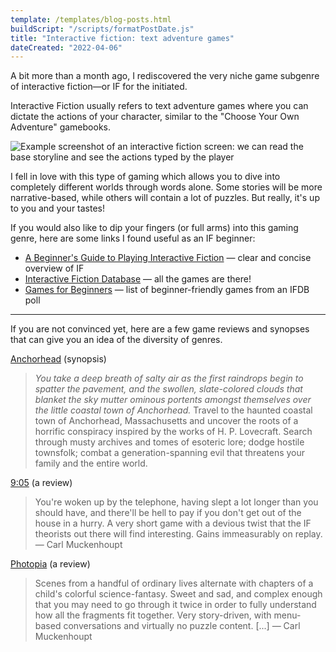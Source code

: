 ```yaml
---
template: /templates/blog-posts.html
buildScript: "/scripts/formatPostDate.js"
title: "Interactive fiction: text adventure games"
dateCreated: "2022-04-06"
---
```


A bit more than a month ago, I rediscovered the very niche game subgenre of interactive fiction—or IF for the initiated.

Interactive Fiction usually refers to text adventure games where you can dictate the actions of your character, similar to the "Choose Your Own Adventure" gamebooks.

![Example screenshot of an interactive fiction screen: we can read the base storyline and see the actions typed by the player](https://upload.wikimedia.org/wikipedia/en/3/32/Zork_I_screenshot_video_game_Gargoyle_interpreter_on_Ubuntu_Linux.png)

I fell in love with this type of gaming which allows you to dive into completely different worlds through words alone. Some stories will be more narrative-based, while others will contain a lot of puzzles. But really, it's up to you and your tastes!

If you would also like to dip your fingers (or full arms) into this gaming genre, here are some links I found useful as an IF beginner:

- [A Beginner's Guide to Playing Interactive Fiction](https://www.microheaven.com/ifguide/index.html) — clear and concise overview of IF
- [Interactive Fiction Database](https://ifdb.org/) — all the games are there!
- [Games for Beginners](https://ifdb.org/poll?id=memavsp06v1oc571) — list of beginner-friendly games from an IFDB poll

---

If you are not convinced yet, here are a few game reviews and synopses that can give you an idea of the diversity of genres.

[Anchorhead](https://ifdb.org/viewgame?id=op0uw1gn1tjqmjt7) (synopsis)

> _You take a deep breath of salty air as the first raindrops begin to spatter the pavement, and the swollen, slate-colored clouds that blanket the sky mutter ominous portents amongst themselves over the little coastal town of Anchorhead._ Travel to the haunted coastal town of Anchorhead, Massachusetts and uncover the roots of a horrific conspiracy inspired by the works of H. P. Lovecraft. Search through musty archives and tomes of esoteric lore; dodge hostile townsfolk; combat a generation-spanning evil that threatens your family and the entire world.

[9:05](https://ifdb.org/viewgame?id=qzftg3j8nh5f34i2) (a review)

> You're woken up by the telephone, having slept a lot longer than you should have, and there'll be hell to pay if you don't get out of the house in a hurry. A very short game with a devious twist that the IF theorists out there will find interesting. Gains immeasurably on replay. — Carl Muckenhoupt

[Photopia](https://ifdb.org/viewgame?id=ju778uv5xaswnlpl) (a review)

> Scenes from a handful of ordinary lives alternate with chapters of a child's colorful science-fantasy. Sweet and sad, and complex enough that you may need to go through it twice in order to fully understand how all the fragments fit together. Very story-driven, with menu-based conversations and virtually no puzzle content. [...] — Carl Muckenhoupt
